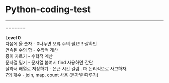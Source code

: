 # Python-coding-test
---
=======

**Level 0**   
다음에 올 숫자 - 0나누면 오류 주의 필요!!! 잘확인  
연속된 수의 합 - 수학적 계산  
종이 자르기 - 수학적 계산  
문자열 밀기 - 문자열 붙여서 find 사용하면 간단  
잘라서 배열로 저장하기 - 은근 시간 걸림.. 더 논리적으로 사고하자.  
7의 개수 - join, map, count 사용 (문자열 다루기)  

